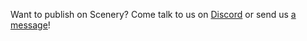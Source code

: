 Want to publish on Scenery? Come talk to us on [Discord](https://discord.com/invite/dAmKYcfaff) or send us [a message](https://scenery.io/support?source=create-script)!
